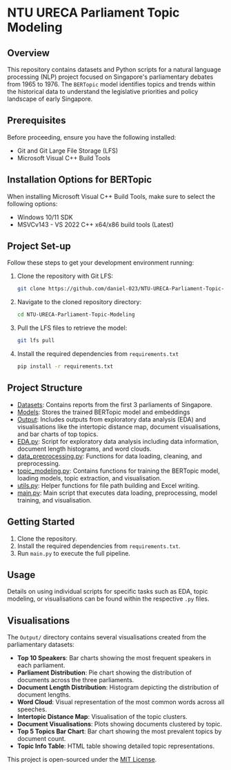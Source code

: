 # NTU URECA Parliament Topic Modeling

## Overview
This repository contains datasets and Python scripts for a natural language processing (NLP) project focused on Singapore's parliamentary debates from 1965 to 1976. The `BERTopic` model identifies topics and trends within the historical data to understand the legislative priorities and policy landscape of early Singapore.

## Prerequisites
Before proceeding, ensure you have the following installed:
- Git and Git Large File Storage (LFS)
- Microsoft Visual C++ Build Tools

## Installation Options for BERTopic
When installing Microsoft Visual C++ Build Tools, make sure to select the following options:
- Windows 10/11 SDK
- MSVCv143 - VS 2022 C++ x64/x86 build tools (Latest)

## Project Set-up
Follow these steps to get your development environment running:

1. Clone the repository with Git LFS:
   ```sh
   git clone https://github.com/daniel-023/NTU-URECA-Parliament-Topic-Modeling.git
   ```
2. Navigate to the cloned repository directory:
   ```sh
   cd NTU-URECA-Parliament-Topic-Modeling
   ```
3. Pull the LFS files to retrieve the model:
   ```sh
   git lfs pull
   ```
4. Install the required dependencies from `requirements.txt`
   ```sh
   pip install -r requirements.txt
   ```

## Project Structure
- [Datasets](./Datasets/): Contains reports from the first 3 parliaments of Singapore.
- [Models](./Models/): Stores the trained BERTopic model and embeddings
- [Output](./Output/): Includes outputs from exploratory data analysis (EDA) and visualisations like the intertopic distance map, document visualisations, and bar charts of top topics.
- [EDA.py](./EDA.py/): Script for exploratory data analysis including data information, document length histograms, and word clouds.
- [data_preprocessing.py](./data_preprocessing.py/): Functions for data loading, cleaning, and preprocessing.
- [topic_modeling.py](./topic_modeling.py/): Contains functions for training the BERTopic model, loading models, topic extraction, and visualisation.
- [utils.py](./utils.py/): Helper functions for file path building and Excel writing.
- [main.py](./main.py/): Main script that executes data loading, preprocessing, model training, and visualisation.

## Getting Started
1. Clone the repository.
2. Install the required dependencies from `requirements.txt`.
3. Run `main.py` to execute the full pipeline.

## Usage
Details on using individual scripts for specific tasks such as EDA, topic modeling, or visualisations can be found within the respective `.py` files.

## Visualisations
The `Output/` directory contains several visualisations created from the parliamentary datasets:
- **Top 10 Speakers**: Bar charts showing the most frequent speakers in each parliament.
- **Parliament Distribution**: Pie chart showing the distribution of documents across the three parliaments.
- **Document Length Distribution**: Histogram depicting the distribution of document lengths.
- **Word Cloud**: Visual representation of the most common words across all speeches.
- **Intertopic Distance Map**: Visualisation of the topic clusters.
- **Document Visualisations**: Plots showing documents clustered by topic.
- **Top 5 Topics Bar Chart**: Bar chart showing the most prevalent topics by document count.
- **Topic Info Table**: HTML table showing detailed topic representations.

This project is open-sourced under the [MIT License](LICENSE).
   

